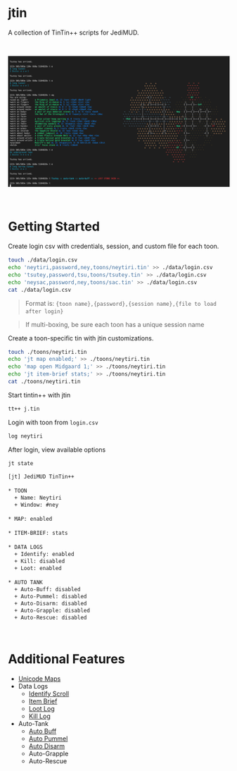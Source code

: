 # jtin

A collection of TinTin++ scripts for JediMUD.

<br/>

![](docs/main.png)


<br/>

# Getting Started 

Create login csv with credentials, session, and custom file for each toon.

```sh
touch ./data/login.csv
echo 'neytiri,password,ney,toons/neytiri.tin' >> ./data/login.csv
echo 'tsutey,password,tsu,toons/tsutey.tin' >> ./data/login.csv
echo 'neysac,password,ney,toons/sac.tin' >> ./data/login.csv
cat ./data/login.csv
```
> Format is: `{toon name},{password},{session name},{file to load after login}`

> If multi-boxing, be sure each toon has a unique session name

Create a toon-specific tin with jtin customizations.
```sh
touch ./toons/neytiri.tin
echo 'jt map enabled;' >> ./toons/neytiri.tin
echo 'map open Midgaard 1;' >> ./toons/neytiri.tin
echo 'jt item-brief stats;' >> ./toons/neytiri.tin
cat ./toons/neytiri.tin
```

Start tintin++ with jtin

```sh
tt++ j.tin
```

Login with toon from `login.csv`
```txt
log neytiri
```

After login, view available options
```
jt state
```
```
[jt] JediMUD TinTin++

* TOON
  + Name: Neytiri
  + Window: #ney

* MAP: enabled

* ITEM-BRIEF: stats

* DATA LOGS
  + Identify: enabled
  + Kill: disabled
  + Loot: enabled

* AUTO TANK
  + Auto-Buff: disabled
  + Auto-Pummel: disabled
  + Auto-Disarm: disabled
  + Auto-Grapple: disabled
  + Auto-Rescue: disabled
```

<br/> 

# Additional Features

- [Unicode Maps](https://github.com/jedimud/jtin/wiki/Unicode-Maps)
- Data Logs
  - [Identify Scroll](https://github.com/jedimud/jtin/wiki/Identify-Scroll)
  - [Item Brief](https://github.com/jedimud/jtin/wiki/Item-Brief)
  - [Loot Log](https://github.com/jedimud/jtin/wiki/Loot-Log)
  - [Kill Log](https://github.com/jedimud/jtin/wiki/Kill-Log)
- Auto-Tank
  - [Auto Buff](https://github.com/jedimud/jtin/wiki/Auto-Buff)
  - [Auto Pummel](https://github.com/jedimud/jtin/wiki/Auto-Pummel)
  - [Auto Disarm](https://github.com/jedimud/jtin/wiki/Auto-Disarm)
  - Auto-Grapple
  - Auto-Rescue



